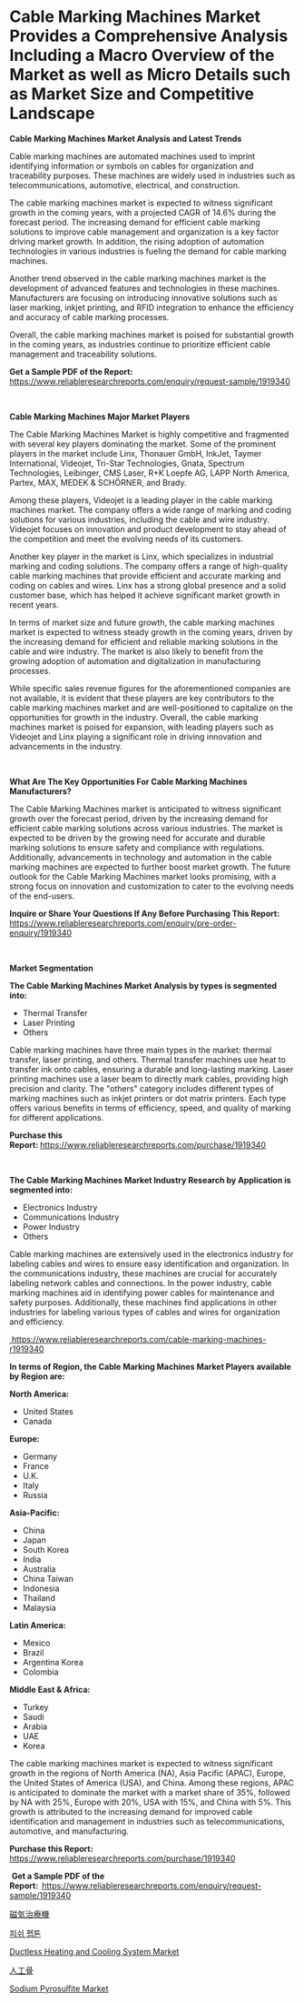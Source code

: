 <p><h1>Cable Marking Machines Market Provides a Comprehensive Analysis Including a Macro Overview of the Market as well as Micro Details such as Market Size and Competitive Landscape</h1></p><p><strong>Cable Marking Machines Market Analysis and Latest Trends</strong></p>
<p><p>Cable marking machines are automated machines used to imprint identifying information or symbols on cables for organization and traceability purposes. These machines are widely used in industries such as telecommunications, automotive, electrical, and construction.</p><p>The cable marking machines market is expected to witness significant growth in the coming years, with a projected CAGR of 14.6% during the forecast period. The increasing demand for efficient cable marking solutions to improve cable management and organization is a key factor driving market growth. In addition, the rising adoption of automation technologies in various industries is fueling the demand for cable marking machines.</p><p>Another trend observed in the cable marking machines market is the development of advanced features and technologies in these machines. Manufacturers are focusing on introducing innovative solutions such as laser marking, inkjet printing, and RFID integration to enhance the efficiency and accuracy of cable marking processes.</p><p>Overall, the cable marking machines market is poised for substantial growth in the coming years, as industries continue to prioritize efficient cable management and traceability solutions.</p></p>
<p><strong>Get a Sample PDF of the Report:&nbsp;</strong> <a href="https://www.reliableresearchreports.com/enquiry/request-sample/1919340">https://www.reliableresearchreports.com/enquiry/request-sample/1919340</a></p>
<p>&nbsp;</p>
<p><strong>Cable Marking Machines Major Market Players</strong></p>
<p><p>The Cable Marking Machines Market is highly competitive and fragmented with several key players dominating the market. Some of the prominent players in the market include Linx, Thonauer GmbH, InkJet, Taymer International, Videojet, Tri-Star Technologies, Gnata, Spectrum Technologies, Leibinger, CMS Laser, R+K Loepfe AG, LAPP North America, Partex, MAX, MEDEK & SCHÖRNER, and Brady.</p><p>Among these players, Videojet is a leading player in the cable marking machines market. The company offers a wide range of marking and coding solutions for various industries, including the cable and wire industry. Videojet focuses on innovation and product development to stay ahead of the competition and meet the evolving needs of its customers.</p><p>Another key player in the market is Linx, which specializes in industrial marking and coding solutions. The company offers a range of high-quality cable marking machines that provide efficient and accurate marking and coding on cables and wires. Linx has a strong global presence and a solid customer base, which has helped it achieve significant market growth in recent years.</p><p>In terms of market size and future growth, the cable marking machines market is expected to witness steady growth in the coming years, driven by the increasing demand for efficient and reliable marking solutions in the cable and wire industry. The market is also likely to benefit from the growing adoption of automation and digitalization in manufacturing processes.</p><p>While specific sales revenue figures for the aforementioned companies are not available, it is evident that these players are key contributors to the cable marking machines market and are well-positioned to capitalize on the opportunities for growth in the industry. Overall, the cable marking machines market is poised for expansion, with leading players such as Videojet and Linx playing a significant role in driving innovation and advancements in the industry.</p></p>
<p>&nbsp;</p>
<p><strong>What Are The Key Opportunities For Cable Marking Machines Manufacturers?</strong></p>
<p><p>The Cable Marking Machines market is anticipated to witness significant growth over the forecast period, driven by the increasing demand for efficient cable marking solutions across various industries. The market is expected to be driven by the growing need for accurate and durable marking solutions to ensure safety and compliance with regulations. Additionally, advancements in technology and automation in the cable marking machines are expected to further boost market growth. The future outlook for the Cable Marking Machines market looks promising, with a strong focus on innovation and customization to cater to the evolving needs of the end-users.</p></p>
<p><strong>Inquire or Share Your Questions If Any Before Purchasing This Report:</strong> <a href="https://www.reliableresearchreports.com/enquiry/pre-order-enquiry/1919340">https://www.reliableresearchreports.com/enquiry/pre-order-enquiry/1919340</a></p>
<p>&nbsp;</p>
<p><strong>Market Segmentation</strong></p>
<p><strong>The Cable Marking Machines Market Analysis by types is segmented into:</strong></p>
<p><ul><li>Thermal Transfer</li><li>Laser Printing</li><li>Others</li></ul></p>
<p><p>Cable marking machines have three main types in the market: thermal transfer, laser printing, and others. Thermal transfer machines use heat to transfer ink onto cables, ensuring a durable and long-lasting marking. Laser printing machines use a laser beam to directly mark cables, providing high precision and clarity. The "others" category includes different types of marking machines such as inkjet printers or dot matrix printers. Each type offers various benefits in terms of efficiency, speed, and quality of marking for different applications.</p></p>
<p><strong>Purchase this Report:&nbsp;</strong><a href="https://www.reliableresearchreports.com/purchase/1919340">https://www.reliableresearchreports.com/purchase/1919340</a></p>
<p>&nbsp;</p>
<p><strong>The Cable Marking Machines Market Industry Research by Application is segmented into:</strong></p>
<p><ul><li>Electronics Industry</li><li>Communications Industry</li><li>Power Industry</li><li>Others</li></ul></p>
<p><p>Cable marking machines are extensively used in the electronics industry for labeling cables and wires to ensure easy identification and organization. In the communications industry, these machines are crucial for accurately labeling network cables and connections. In the power industry, cable marking machines aid in identifying power cables for maintenance and safety purposes. Additionally, these machines find applications in other industries for labeling various types of cables and wires for organization and efficiency.</p></p>
<p><a href="https://www.reliableresearchreports.com/cable-marking-machines-r1919340">&nbsp;https://www.reliableresearchreports.com/cable-marking-machines-r1919340</a></p>
<p><strong>In terms of Region, the Cable Marking Machines Market Players available by Region are:</strong></p>
<p>
    <p> <strong> North America: </strong>
        <ul>
            <li>United States</li>
            <li>Canada</li>
        </ul>
        </p> 
    <p> <strong> Europe: </strong>
        <ul>
            <li>Germany</li>
            <li>France</li>
            <li>U.K.</li>
            <li>Italy</li>
            <li>Russia</li>
        </ul>
        </p> 
    <p> <strong> Asia-Pacific: </strong>
        <ul>
            <li>China</li>
            <li>Japan</li>
            <li>South Korea</li>
            <li>India</li>
            <li>Australia</li>
            <li>China Taiwan</li>
            <li>Indonesia</li>
            <li>Thailand</li>
            <li>Malaysia</li>
        </ul>
        </p> 
    <p> <strong> Latin America: </strong>
        <ul>
            <li>Mexico</li>
            <li>Brazil</li>
            <li>Argentina Korea</li>
            <li>Colombia</li>
        </ul>
        </p> 
    <p> <strong> Middle East & Africa: </strong>
        <ul>
            <li>Turkey</li>
            <li>Saudi</li>
            <li>Arabia</li>
            <li>UAE</li>
            <li>Korea</li>
        </ul>
    </p>
    </p>
<p><p>The cable marking machines market is expected to witness significant growth in the regions of North America (NA), Asia Pacific (APAC), Europe, the United States of America (USA), and China. Among these regions, APAC is anticipated to dominate the market with a market share of 35%, followed by NA with 25%, Europe with 20%, USA with 15%, and China with 5%. This growth is attributed to the increasing demand for improved cable identification and management in industries such as telecommunications, automotive, and manufacturing.</p></p>
<p><strong>Purchase this Report: </strong><a href="https://www.reliableresearchreports.com/purchase/1919340">https://www.reliableresearchreports.com/purchase/1919340</a></p>
<p>&nbsp;<strong>Get a Sample PDF of the Report:&nbsp;&nbsp;</strong><a href="https://www.reliableresearchreports.com/enquiry/request-sample/1919340">https://www.reliableresearchreports.com/enquiry/request-sample/1919340</a></p>
<p><strong></strong></p>
<p><p><a href="https://github.com/lrlmopnhwd79300/Market-Research-Report-List-1/blob/main/533784333402.md">磁気治療機</a></p><p><a href="https://github.com/GabrielBlanda5656/Market-Research-Report-List-1/blob/main/533334730781.md">피쉬 펩톤</a></p><p><a href="https://github.com/RickHolmes3/Market-Research-Report-List-4/blob/main/ductless-heating-and-cooling-system-market.md">Ductless Heating and Cooling System Market</a></p><p><a href="https://github.com/EstelWisozk1/Market-Research-Report-List-1/blob/main/278278133403.md">人工骨</a></p><p><a href="https://issuu.com/reportprime-2/docs/sodium-pyrosulfite-market-size-2030.pptx">Sodium Pyrosulfite Market</a></p></p>